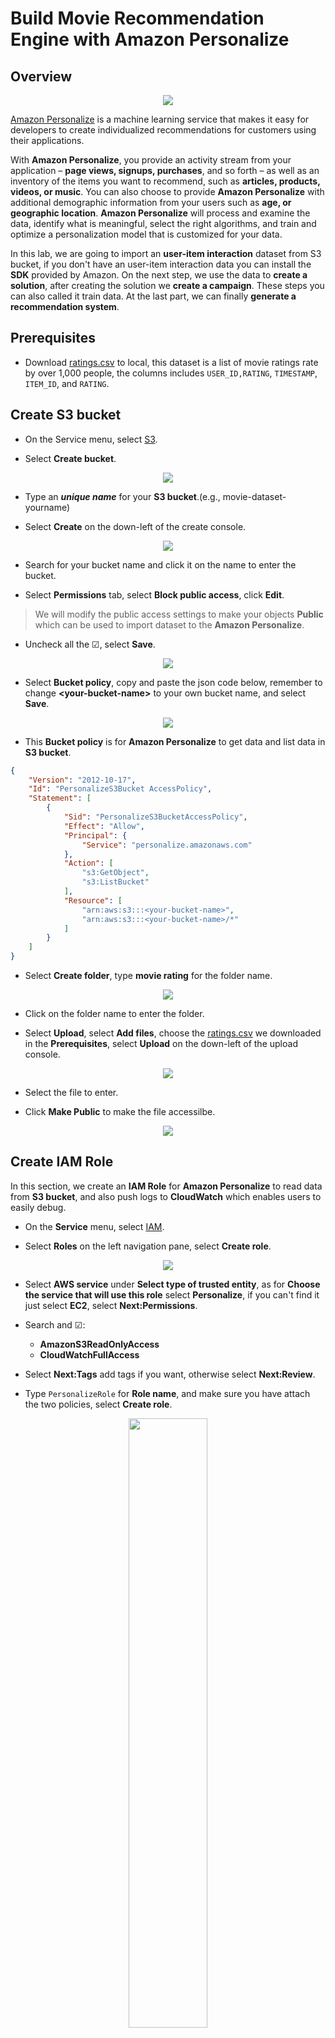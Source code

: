 # Build Movie Recommendation Engine with Amazon Personalize

## Overview

<div>
<p align="center">
    <img src="images/Personalize_architecture.png">
</p>
</div>

[Amazon Personalize](https://aws.amazon.com/personalize/?nc1=h_ls) is a machine learning service that makes it easy for developers to create individualized recommendations for customers using their applications.

With **Amazon Personalize**, you provide an activity stream from your application – **page views, signups, purchases**, and so forth – as well as an inventory of the items you want to recommend, such as **articles, products, videos, or music**. You can also choose to provide **Amazon Personalize** with additional demographic information from your users such as **age, or geographic location**. **Amazon Personalize** will process and examine the data, identify what is meaningful, select the right algorithms, and train and optimize a personalization model that is customized for your data.

In this lab, we are going to import an **user-item interaction** dataset from S3 bucket, if you don't have an user-item interaction data you can install the **SDK** provided by Amazon. On the next step, we use the data to **create a solution**, after creating the solution we **create a campaign**. These steps you can also called it train data. At the last part, we can finally **generate a recommendation system**.

## Prerequisites

* Download [ratings.csv](ratings.csv) to local, this dataset is a list of movie ratings rate by over 1,000 people, the columns includes `USER_ID,RATING`, `TIMESTAMP`, `ITEM_ID`, and `RATING`.

## Create S3 bucket

- On the Service menu, select [S3](https://s3.console.aws.amazon.com/s3/home?region=us-east-1).

- Select **Create bucket**.
<center><img src="images/03-CreateS3Bucket.jpg"></center>

- Type an ***unique name*** for your **S3 bucket**.(e.g., movie-dataset-yourname)

- Select **Create** on the down-left of the create console.
<center><img src="images/04-CreateS3Bucket.jpg"></center>

- Search for your bucket name and click it on the name to enter the bucket.

- Select **Permissions** tab, select **Block public access**, click **Edit**. 
> We will modify the public access settings to make your objects **Public** which can be used to import dataset to the **Amazon Personalize**.

- Uncheck all the ☑, select **Save**.

<center><img src="images/01-S3-Permissions.jpg"></center>

- Select **Bucket policy**, copy and paste the json code below, remember to change **<your-bucket-name\>** to your own bucket name, and select **Save**. 

<center><img src="images/01-BucketPolicy.jpg"></center>

- This **Bucket policy** is for **Amazon Personalize** to get data and list data in **S3 bucket**.
```json
{
    "Version": "2012-10-17",
    "Id": "PersonalizeS3Bucket AccessPolicy",
    "Statement": [
        {
            "Sid": "PersonalizeS3BucketAccessPolicy",
            "Effect": "Allow",
            "Principal": {
                "Service": "personalize.amazonaws.com"
            },
            "Action": [
                "s3:GetObject",
                "s3:ListBucket"
            ],
            "Resource": [
                "arn:aws:s3:::<your-bucket-name>",
                "arn:aws:s3:::<your-bucket-name>/*"
            ]
        }
    ]
}
```

- Select **Create folder**, type **movie rating** for the folder name.
<center><img src="images/10-CreateS3Folder.png"></center>

- Click on the folder name to enter the folder.

- Select **Upload**, select **Add files**, choose the [ratings.csv](ratings.csv) we downloaded in the **Prerequisites**, select **Upload** on the down-left of the upload console.
<center><img src="images/11-UploadRatingCSV.png"></center>

- Select the file to enter.

- Click **Make Public** to make the file accessilbe.

<div>
<p align="center">
    <img src="images/11-S3-Make_public.jpg">
</p>
</div>

## Create IAM Role
In this section, we create an **IAM Role** for **Amazon Personalize** to read data from **S3 bucket**, and also push logs to **CloudWatch** which enables users to easily debug.

- On the **Service** menu, select [IAM](https://console.aws.amazon.com/iam/home?region=us-east-1#/home).

- Select **Roles** on the left navigation pane, select **Create role**.
<center><img src="images/12-CreateRole.jpg"></center>

- Select **AWS service** under **Select type of trusted entity**, as for **Choose the service that will use this role** select **Personalize**, if you can't find it just select **EC2**, select **Next:Permissions**.

- Search and ☑:
    * **AmazonS3ReadOnlyAccess**
    * **CloudWatchFullAccess**

- Select **Next:Tags** add tags if you want, otherwise select **Next:Review**.

- Type ```PersonalizeRole``` for **Role name**, and make sure you have attach the two policies, select **Create role**.

<div>
<p align="center">
    <img src="images/02-IAM-Role.jpg" width="50%" height="50%">
</p>
</div>

- Search for the **Role name**: ```PersonalizeRole``` you just created.

- Copy the **Role ARN** into your notepad, we will use it later.

- Select **Trust relationships**, select **Edit trust relationship**.

- Copy and paste the json code below to change the **Policy Document**:

* Because we couldn't find **Amazon Personalize** at the **Select type of trusted entity** section, so we modify the **Trust relationships** service to `personalize.amazonaws.com`.

```json
{
  "Version": "2012-10-17",
  "Statement": [
    {
      "Effect": "Allow",
      "Principal": {
        "Service": "personalize.amazonaws.com"
      },
      "Action": "sts:AssumeRole"
    }
  ]
}
```

- Select **Update trust policy**.

## Create dataset group
In this part, we create a dataset group with the data we uploaded to **S3 bucket**, we have to give **Amazon Personalize** a static format as a **json format** to let it recognize the dataset.

- On the Service menu, select [Amazon Personalize](https://console.aws.amazon.com/personalize/home?region=us-east-1#start).

- If you are using **Personalize** for the first time, select **Get Started**, otherwise select **Create dataset group**, select **Next**.

- In **Dataset group name** type ```my-personalize-dataset-group```, and ☑ **Upload user-item interaction data** for **Input data**.

* **User-item interaction data**: Data that includes information regarding users and items that have interactions, such as user rates the movie.

* **Install event ingestion SDK**: If you don't have existing user-item interaction data, you can install the event ingestion SDK supported by **Amazon Personalize** onto your application to record the data.

<div>
<p align="center">
    <img src="images/03-Personalize-Name.jpg">
</p>
</div>

- Select **Next**.

- In **Dataset name** type ```my-dataset```.

- In **Schema selection** choose **Create new schema**, and type ```my-schema``` for **New schema name**, copy and paste the json code below into the **Schema definition** section.
> **User-item interaction data** json format **must** have these three **fields**:
>    * USER_ID
>    * ITEM_ID
>    * TIMESTAMP

> You can add other fields after having these three fields.

```json
{
	"type": "record",
	"name": "Interactions",
	"namespace": "com.amazonaws.personalize.schema",
	"fields": [
		{
			"name": "USER_ID",
			"type": "string"
		},
		{
			"name": "ITEM_ID",
			"type": "string"
		},
		{
			"name": "RATING",
			"type": "string"
		},
		{
			"name": "TIMESTAMP",
			"type": "long"
		}
	],
	"version": "1.0"
}
```

- Select **Next**.

- Type ```my-dataset-import``` for **Dataset import job name** and paste your **Role ARN** into **Custom IAM role ARN**, type your S3 path for [ratings.csv](ratings.csv) as ```s3://<your-bucket-name>/movie rating/ratings.csv```.

<div>
<p align="center">
    <img src="images/05-Personalize-ImportS3.jpg" width="50%" height="50%">
</p>
</div>

- Select **Finish**.

- Wait for the **User-item interaction data** create, it will become **Active** after created, this might take 5-10 minutes.

## Create solutions
In this part, we are going to create a solution, the advantage of using **Amazon Personalize** is that you don't have to have machine learning experience to train a solution, so in this part we will choose a **Automatic ML** recipe provided by Amazon.

- Select **Start** at the **Create solutions** pane.

<div>
<p align="center">
    <img src="images/06-Personalize-Solution_create.jpg" width="70%" height="70%">
</p>
</div>

- In **Solution name** type ```my-solution```, and 
☑ **Automatic (AutoML)**

<div>
<p align="center">
    <img src="images/07-Personalize-AutoML.jpg" width="50%" height="50%">
</p>
</div>

- This will default select three machine learning recipe, the three methods details:
    * [aws-deepfm](https://docs.aws.amazon.com/zh_tw/personalize/latest/dg/native-recipe-deepfm.html)
        * Recommendations for quick training and inference with good general performance.
    * [aws-ffnn](https://docs.aws.amazon.com/zh_tw/personalize/latest/dg/native-recipe-ffnn.html)
        * Recommendations for quick training and inference, and scalability for large data sets.
    * [aws-hrnn](https://docs.aws.amazon.com/personalize/latest/dg/native-recipe-hrnn.html)
        * The recommended timing is that user behavior changes over time (progressive intent issues).

<div>
<p align="center">
    <img src="images/08-Personalize-AutoML_recipe.png" width="50%" height="50%">
</p>
</div>

- Select **Next** check the details of this solution if there is no problem, select **Finish**.

- Wait for the **Solution creation**, this might take 30-40 minutes.
> You don't have to wait for the creation, do the next step.

## Create Campaign
In this part, we are going to the last part of **Amazon Personalize**, generating the recommend page with the solution created at last part.

- Select **Create new campaign** at the **Launch campaigns** pane.

<div>
<p align="center">
    <img src="images/09-Personalize-Campaign_create.jpg" width="70%" height="70%">
</p>
</div>

- Type ```my-campaign``` for **Campaign name**, select **my-solution** for **Solution**, and leave the **Minimum provisioned transactions per second** as default.

<div>
<p align="center">
    <img src="images/10-Personalize-Campaign_details.jpg" >
</p>
</div>

- Wait for the **Campaign** to create, this might take 10-20 minutes.

- After creation, you will see this dashboard, you can input a **USER_ID** you like, and click **Get recommendations**, for example: ```200```, and below will output the recommend movie's names.

<div>
<p align="center">
    <img src="images/12-Personalize-Campaign.jpg" >
</p>
</div>

- Please copy **Campaign ARN** in the Campaign inference.
<div>
<p align="center">
    <img src="images/13-CampaignARN.jpg" >
</p>
</div>

## 
- For use the OMDB API to get more movie information. We need to apply the API key for use API.

- Click the [link](http://www.omdbapi.com/apikey.aspx) to generate API Key.

- Choose __FREE! (1,000 daily limit)__ plan to use api key.

- Enter your Email, First Name, Last Name and the reason for Use, and then click submit.
<p align="center">
    <img src="images/14-OMDBAPI.png" >
</p>

- Check the mail box, and you need to click the link to activate you api key.
<p align="center">
    <img src="images/15-CheckAPIKey.jpg" >
</p>

- When you activate the api key, please note the OMDb API in the mail and we will use it latter.

## Integerate to your Application

- On the Service menu, select [AWS Cloud9](https://console.aws.amazon.com/cloud9/home?region=us-east-1#start).

- Click **Create environment**.

- Enter the name of your environment in **Name** (e.g., **Personalize-Prediction**),click **Next step**.

- Select **Create a new instance for environment (EC2)** and **t2.micro (1 GiB RAM + 1 vCPU)** for Environment type and Instance type, click **Next step**.

- Click **Create environment**
You will need to wait Cloud9 for setup environment in a few minutes <br>

- Paste command at below terminal.
```
git clone xxx
```
- Install latest boto3 to Cloud9 environment.
```
sudo python -m pip install boto3
```
- Install requests for call OMDB API and get response.
```
sudo python -m pip install requests
```
- Install Flask build the application.
```
sudo python -m pip install Flask
```
- Open the **masterials/flask-app/personalize.py** and paste the __Campaign Arn__ in line 17.

- Paste your api key url in line 20.

- Open the **masterials/flask-app/app.py**,click **Run** on the toolbar and click **Preview Running Application** in **Preview**.
<p align="center">
    <img src="images/16-Preview1.png" >
</p>

- Enter the user id and click predict.
<p align="center">
    <img src="images/17-Preview2.png" >
</p>

- You will see the result like below.
<p align="center">
    <img src="images/18-Preview3.png" >
</p>

## Conclusion
Congratulations! You have learned how to **upload a dataset group** which contains user and item interactions the most important part is that there must be over 1,000 set of data so that the recommendation system will be more acurate. Learn how to use a machine learning service without any machine learning experience by the method provided by **Amazon Personalize**. At last, **generate a personalize recommendation system by using Amazon Personalize**. 